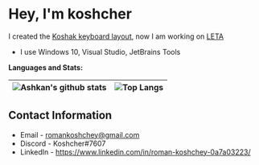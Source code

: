 # Hey, I'm koshcher
I created the [Koshak keyboard layout](https://koshcher.github.io/koshak-layout), now I am working on [LETA](https://github.com/Koshcher/LETA)
- I use Windows 10, Visual Studio, JetBrains Tools

**Languages and Stats:**

| ![Ashkan's github stats](https://github-readme-stats.vercel.app/api?username=Koshcher&show_icons=true&theme=onedark) | ![Top Langs](https://github-readme-stats.vercel.app/api/top-langs/?username=Koshcher&theme=gotham&layout=compact) |
| ------------- | ------------- |

## Contact Information
- Email - romankoshchey@gmail.com
- Discord - Koshcher#7607
- LinkedIn - https://www.linkedin.com/in/roman-koshchey-0a7a03223/
